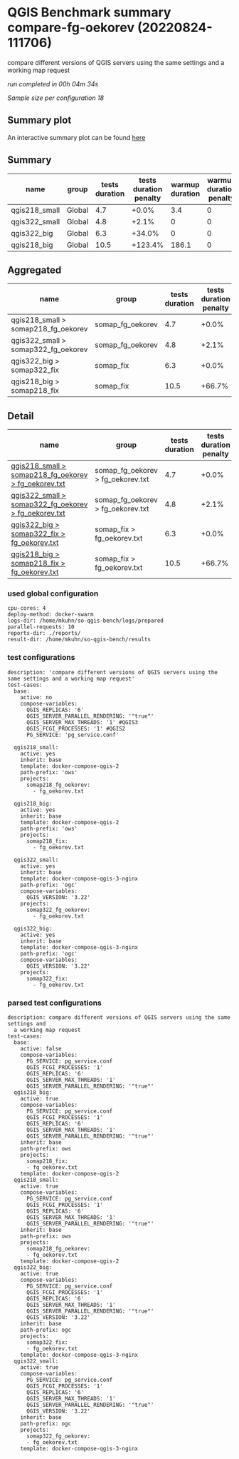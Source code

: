 # QGIS Benchmark summary compare-fg-oekorev (20220824-111706)


compare different versions of QGIS servers using the same settings and a working map request

_run completed in 00h 04m 34s_

_Sample size per configuration 18_
## Summary plot
An interactive summary plot can be found [here](report_compare-fg-oekorev_20220824-111706_plot.html)

## Summary
| name          | group   |   tests duration | tests duration penalty   |   warmup duration |   warmup duration penalty |   totalResTime | totalResTime penalty   |   medianResTime | medianResTime penalty   |   minResTime |   maxResTime |   responseSizeMB |   sampleCount |   errorCount |   memMaxMB |   memAvgMB |   memMinMB |   cpuMax% |   cpuAvg% |   cpuMin% |   errorPct |
|---------------|---------|------------------|--------------------------|-------------------|---------------------------|----------------|------------------------|-----------------|-------------------------|--------------|--------------|------------------|---------------|--------------|------------|------------|------------|-----------|-----------|-----------|------------|
| qgis218_small | Global  |              4.7 | +0.0%                    |               3.4 |                         0 |            2.1 | +2816.7%               |           113.5 | +3683.3%                |           66 |          208 |              2.7 |            18 |            0 |     -inf   |      nan   |      inf   |    -inf   |     nan   |     inf   |          0 |
| qgis322_small | Global  |              4.8 | +2.1%                    |               0   |                         0 |            0.1 | +8.3%                  |             3   | +0.0%                   |            3 |           24 |              0   |            18 |           18 |     -inf   |      nan   |      inf   |    -inf   |     nan   |     inf   |        100 |
| qgis322_big   | Global  |              6.3 | +34.0%                   |               0   |                         0 |            0.1 | +0.0%                  |             3   | +0.0%                   |            2 |           23 |              0   |            18 |           18 |     6686   |     6686   |     6686   |       6.2 |       6.2 |       6.2 |        100 |
| qgis218_big   | Global  |             10.5 | +123.4%                  |             186.1 |                         0 |           50.5 | +70062.5%              |          2748   | +91500.0%               |           84 |         6597 |              2.7 |            18 |            0 |    10313.2 |     9724.9 |     8909.1 |      60.4 |      39.8 |       3.3 |          0 |

## Aggregated
| name                                | group            |   tests duration | tests duration penalty   |   warmup duration |   warmup duration penalty |   totalResTime | totalResTime penalty   |   medianResTime | medianResTime penalty   |   minResTime |   maxResTime |   responseSizeMB |   sampleCount |   errorCount |   memMaxMB |   memAvgMB |   memMinMB |   cpuMax% |   cpuAvg% |   cpuMin% |   errorPct |
|-------------------------------------|------------------|------------------|--------------------------|-------------------|---------------------------|----------------|------------------------|-----------------|-------------------------|--------------|--------------|------------------|---------------|--------------|------------|------------|------------|-----------|-----------|-----------|------------|
| qgis218_small > somap218_fg_oekorev | somap_fg_oekorev |              4.7 | +0.0%                    |               3.4 |                         0 |            2.1 | +2592.3%               |           113.5 | +3683.3%                |           66 |          208 |              2.7 |            18 |            0 |     -inf   |      nan   |      inf   |    -inf   |     nan   |     inf   |          0 |
| qgis322_small > somap322_fg_oekorev | somap_fg_oekorev |              4.8 | +2.1%                    |               0   |                         0 |            0.1 | +0.0%                  |             3   | +0.0%                   |            3 |           24 |              0   |            18 |           18 |     -inf   |      nan   |      inf   |    -inf   |     nan   |     inf   |        100 |
| qgis322_big > somap322_fix          | somap_fix        |              6.3 | +0.0%                    |               0   |                         0 |            0.1 | +0.0%                  |             3   | +0.0%                   |            2 |           23 |              0   |            18 |           18 |     6686   |     6686   |     6686   |       6.2 |       6.2 |       6.2 |        100 |
| qgis218_big > somap218_fix          | somap_fix        |             10.5 | +66.7%                   |             186.1 |                         0 |           50.5 | +70062.5%              |          2748   | +91500.0%               |           84 |         6597 |              2.7 |            18 |            0 |    10313.2 |     9724.9 |     8909.1 |      60.4 |      39.8 |       3.3 |          0 |

## Detail
| name                                                                                                                                                                                | group                             |   tests duration | tests duration penalty   |   warmup duration |   warmup duration penalty |   totalResTime | totalResTime penalty   |   medianResTime | medianResTime penalty   |   sampleCount |   errorCount |   errorPct |   meanResTime |   minResTime |   maxResTime |   pct1ResTime |   pct2ResTime |   pct3ResTime |   throughput |   receivedKBytesPerSec |   sentKBytesPerSec |   responseSizeMB |   memMaxMB |   memAvgMB |   memMinMB |   cpuMax% |   cpuAvg% |   cpuMin% |
|-------------------------------------------------------------------------------------------------------------------------------------------------------------------------------------|-----------------------------------|------------------|--------------------------|-------------------|---------------------------|----------------|------------------------|-----------------|-------------------------|---------------|--------------|------------|---------------|--------------|--------------|---------------|---------------|---------------|--------------|------------------------|--------------------|------------------|------------|------------|------------|-----------|-----------|-----------|
| [qgis218_small > somap218_fg_oekorev > fg_oekorev.txt](../results/details/compare-fg-oekorev/20220824-111706/qgis218_small/somap218_fg_oekorev/fg_oekorev.txt/dashboard/index.html) | somap_fg_oekorev > fg_oekorev.txt |              4.7 | +0.0%                    |               3.4 |                         0 |            2.1 | +2592.3%               |           113.5 | +3683.3%                |            18 |            0 |          0 |     116.667   |           66 |          208 |         187.3 |           208 |           208 |     31.1419  |               4818.59  |           12.0431  |              2.7 |      nan   |      nan   |      nan   |     nan   |     nan   |     nan   |
| [qgis322_small > somap322_fg_oekorev > fg_oekorev.txt](../results/details/compare-fg-oekorev/20220824-111706/qgis322_small/somap322_fg_oekorev/fg_oekorev.txt/dashboard/index.html) | somap_fg_oekorev > fg_oekorev.txt |              4.8 | +2.1%                    |               0   |                         0 |            0.1 | +0.0%                  |             3   | +0.0%                   |            18 |           18 |        100 |       4.33333 |            3 |           24 |           6   |            24 |            24 |    300       |                104.004 |          116.016   |              0   |      nan   |      nan   |      nan   |     nan   |     nan   |     nan   |
| [qgis322_big > somap322_fix > fg_oekorev.txt](../results/details/compare-fg-oekorev/20220824-111706/qgis322_big/somap322_fix/fg_oekorev.txt/dashboard/index.html)                   | somap_fix > fg_oekorev.txt        |              6.3 | +0.0%                    |               0   |                         0 |            0.1 | +0.0%                  |             3   | +0.0%                   |            18 |           18 |        100 |       4       |            2 |           23 |           6.8 |            23 |            23 |    310.345   |                107.59  |          117.895   |              0   |     6686   |     6686   |     6686   |       6.2 |       6.2 |       6.2 |
| [qgis218_big > somap218_fix > fg_oekorev.txt](../results/details/compare-fg-oekorev/20220824-111706/qgis218_big/somap218_fix/fg_oekorev.txt/dashboard/index.html)                   | somap_fix > fg_oekorev.txt        |             10.5 | +66.7%                   |             186.1 |                         0 |           50.5 | +70062.5%              |          2748   | +91500.0%               |            18 |            0 |          0 |    2806.5     |           84 |         6597 |        6357.6 |          6597 |          6597 |      2.69987 |                417.751 |            1.02563 |              2.7 |    10313.2 |     9724.9 |     8909.1 |      60.4 |      39.8 |       3.3 |

### used global configuration

```
cpu-cores: 4
deploy-method: docker-swarm
logs-dir: /home/mkuhn/so-qgis-bench/logs/prepared
parallel-requests: 10
reports-dir: ./reports/
result-dir: /home/mkuhn/so-qgis-bench/results

```
### test configurations

```
description: 'compare different versions of QGIS servers using the same settings and a working map request'
test-cases:
  base:
    active: no
    compose-variables:
      QGIS_REPLICAS: '6'
      QGIS_SERVER_PARALLEL_RENDERING: '"true"'
      QGIS_SERVER_MAX_THREADS: '1' #QGIS3
      QGIS_FCGI_PROCESSES: '1' #QGIS2
      PG_SERVICE: 'pg_service.conf'

  qgis218_small:
    active: yes
    inherit: base
    template: docker-compose-qgis-2
    path-prefix: 'ows'
    projects:
      somap218_fg_oekorev:
        - fg_oekorev.txt

  qgis218_big:
    active: yes
    inherit: base
    template: docker-compose-qgis-2
    path-prefix: 'ows'
    projects:
      somap218_fix:
        - fg_oekorev.txt

  qgis322_small:
    active: yes
    inherit: base
    template: docker-compose-qgis-3-nginx
    path-prefix: 'ogc'
    compose-variables:
      QGIS_VERSION: '3.22'
    projects:
      somap322_fg_oekorev:
        - fg_oekorev.txt

  qgis322_big:
    active: yes
    inherit: base
    template: docker-compose-qgis-3-nginx
    path-prefix: 'ogc'
    compose-variables:
      QGIS_VERSION: '3.22'
    projects:
      somap322_fix:
        - fg_oekorev.txt
```
### parsed test configurations

```
description: compare different versions of QGIS servers using the same settings and
  a working map request
test-cases:
  base:
    active: false
    compose-variables:
      PG_SERVICE: pg_service.conf
      QGIS_FCGI_PROCESSES: '1'
      QGIS_REPLICAS: '6'
      QGIS_SERVER_MAX_THREADS: '1'
      QGIS_SERVER_PARALLEL_RENDERING: '"true"'
  qgis218_big:
    active: true
    compose-variables:
      PG_SERVICE: pg_service.conf
      QGIS_FCGI_PROCESSES: '1'
      QGIS_REPLICAS: '6'
      QGIS_SERVER_MAX_THREADS: '1'
      QGIS_SERVER_PARALLEL_RENDERING: '"true"'
    inherit: base
    path-prefix: ows
    projects:
      somap218_fix:
      - fg_oekorev.txt
    template: docker-compose-qgis-2
  qgis218_small:
    active: true
    compose-variables:
      PG_SERVICE: pg_service.conf
      QGIS_FCGI_PROCESSES: '1'
      QGIS_REPLICAS: '6'
      QGIS_SERVER_MAX_THREADS: '1'
      QGIS_SERVER_PARALLEL_RENDERING: '"true"'
    inherit: base
    path-prefix: ows
    projects:
      somap218_fg_oekorev:
      - fg_oekorev.txt
    template: docker-compose-qgis-2
  qgis322_big:
    active: true
    compose-variables:
      PG_SERVICE: pg_service.conf
      QGIS_FCGI_PROCESSES: '1'
      QGIS_REPLICAS: '6'
      QGIS_SERVER_MAX_THREADS: '1'
      QGIS_SERVER_PARALLEL_RENDERING: '"true"'
      QGIS_VERSION: '3.22'
    inherit: base
    path-prefix: ogc
    projects:
      somap322_fix:
      - fg_oekorev.txt
    template: docker-compose-qgis-3-nginx
  qgis322_small:
    active: true
    compose-variables:
      PG_SERVICE: pg_service.conf
      QGIS_FCGI_PROCESSES: '1'
      QGIS_REPLICAS: '6'
      QGIS_SERVER_MAX_THREADS: '1'
      QGIS_SERVER_PARALLEL_RENDERING: '"true"'
      QGIS_VERSION: '3.22'
    inherit: base
    path-prefix: ogc
    projects:
      somap322_fg_oekorev:
      - fg_oekorev.txt
    template: docker-compose-qgis-3-nginx

```